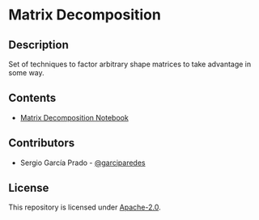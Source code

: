 # Matrix Decomposition


## Description

Set of techniques to factor arbitrary shape matrices to take advantage in some way.


## Contents
  * [Matrix Decomposition Notebook](matrix-decomposition.ipynb)
    
    
## Contributors

  * Sergio García Prado - [@garciparedes](http://garciparedes.me)


## License

This repository is licensed under [Apache-2.0](LICENSE).